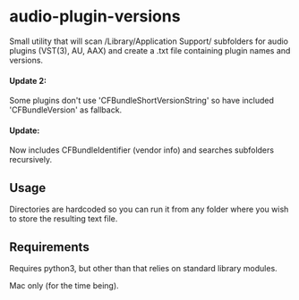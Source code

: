 # audio-plugin-versions

Small utility that will scan /Library/Application Support/ subfolders
for audio plugins (VST(3), AU, AAX) and create a .txt file containing
plugin names and versions.

#### Update 2:

Some plugins don't use 'CFBundleShortVersionString' so have included 'CFBundleVersion' as fallback.

#### Update:

Now includes CFBundleIdentifier (vendor info) and searches subfolders recursively.

## Usage

Directories are hardcoded so you can run it from any folder where you wish
to store the resulting text file.

## Requirements

Requires python3, but other than that relies on standard library modules.

Mac only (for the time being).
